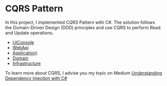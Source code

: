 # CQRS Pattern 

In this project, I implemented CQRS Pattern with C#. The solution follows the Domain-Driven Design (DDD) principles and use CQRS to perform Read and Update operations. 

* [UIConsole](./UIConsole)
* [WebApi](./WebApi)
* [Application)](./Application)
* [Domain](./Domain)
* [Infrastructure](./Infrastructure)

To learn more about CQRS, I advise you my topic on Medium
[Understanding Dependency Injection with C#](https://medium.com/@abdelmajid.baco/understanding-dependency-injection-with-c-7da4ad9986e9)
